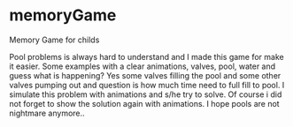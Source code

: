 # memoryGame
Memory Game for childs

Pool problems is always hard to understand and I made this game for make it easier. Some examples with a clear animations, valves, pool, water and guess what is happening? Yes some valves filling the pool and some other valves pumping out and question is how much time need to full fill to pool. I simulate this problem with animations and s/he  try to solve. Of course i did not forget to show the solution again with animations. I hope pools are not nightmare anymore..
